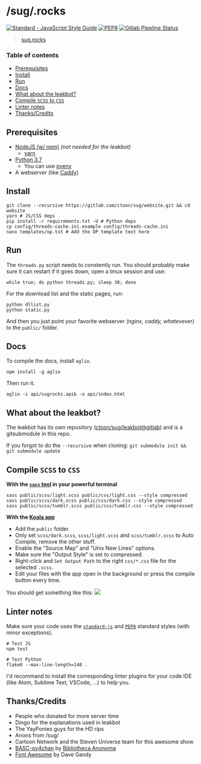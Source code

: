 # /sug/.rocks
[![Standard - JavaScript Style Guide](https://img.shields.io/badge/code%20style-standard-green.svg)](http://standardjs.com/)
[![PEP8](https://img.shields.io/badge/code%20style-pep8-green.svg)](https://www.python.org/dev/peps/pep-0008/)
[![Gitlab Pipeline Status](https://gitlab.com/ctoon/sug/website/badges/master/pipeline.svg)](https://gitlab.com/ctoon/sug/website/-/commits/master)

> [sug.rocks](https://sug.rocks/)


### Table of contents

- [Prerequisites](#prerequisites)
- [Install](#install)
- [Run](#run)
- [Docs](#docs)
- [What about the leakbot?](#what-about-the-leakbot)
- [Compile `SCSS` to `CSS`](#compile-scss-to-css)
- [Linter notes](#linter-notes)
- [Thanks/Credits](#thankscredits)


## Prerequisites
- [NodeJS (w/ npm)](https://nodejs.org/en/) _(not needed for the leakbot)_
    - [yarn](https://yarnpkg.com/)
- [Python 3.7](https://www.python.org/)
    - You can use [pyenv](https://github.com/pyenv/pyenv-installer)
- A webserver (like [Caddy](https://caddyserver.com/))


## Install
```
git clone --recursive https://gitlab.com/ctoon/sug/website.git && cd website
yarn # JS/CSS deps
pip install -r requirements.txt -U # Python deps
cp config/threads-cache.ini.example config/threads-cache.ini
nano templates/op.txt # Add the OP template text here
```

## Run
The `threads.py` script needs to constently run.
You should probably make sure it can restart if it goes down, open a tmux session and use:
```
while true; do python threads.py; sleep 30; done
```

For the download list and the static pages, run:
```
python dllist.py
python static.py
```

And then you just point your favorite webserver _(nginx, caddy, whatevever)_ to the `public/` folder.

## Docs
To compile the docs, install `aglio`.
```
npm install -g aglio
```

Then run it.
```
aglio -i api/sugrocks.apib -o api/index.html
```


## What about the leakbot?
The leakbot has its own repository ([ctoon/sug/leakbot@gitlab](https://gitlab.com/ctoon/sug/leakbot)) and is a gitsubmodule in this repo.

If you forgot to do the `--recursive` when cloning: `git submodule init && git submodule update`


## Compile `SCSS` to `CSS`
**With the [`sass` tool](http://sass-lang.com/install) in your powerful terminal**
```
sass public/scss/light.scss public/css/light.css --style compressed
sass public/scss/dark.scss public/css/dark.css --style compressed
sass public/scss/tumblr.scss public/css/tumblr.css --style compressed
```

**With the [Koala app](http://koala-app.com/)**
- Add the `public` folder.
- Only set `scss/dark.scss`, `scss/light.scss` and `scss/tumblr.scss` to Auto Compile, remove the other stuff.
- Enable the "Source Map" and "Unix New Lines" options.
- Make sure the "Output Style" is set to compressed.
- Right-click and `Set Output Path` to the right `css/*.css` file for the selected `.scss`.
- Edit your files with the app open in the background or press the compile button every time.

You should get something like this:
![](https://s.kdy.ch/koala_2016-12-12_22-01-16.png)


## Linter notes
Make sure your code uses the [`standard-js`](http://standardjs.com/) and
[`PEP8`](https://www.python.org/dev/peps/pep-0008/) standard styles (with minor exceptions).
```
# Test JS
npm test

# Test Python
flake8 --max-line-length=140 .
```

I'd recommand to install the corresponding linter plugins for your code IDE
(like Atom, Sublime Text, VSCode, ...) to help you.


## Thanks/Credits
- People who donated for more server time
- Dingo for the explanations used in leakbot
- The YayPonies guys for the HD rips
- Anons from /sug/
- Cartoon Network and the Steven Universe team for this awesome show
- [BASC-py4chan](https://github.com/bibanon/BASC-py4chan) by [Bibliotheca Anonoma](https://github.com/bibanon)
- [Font Awesome](http://fontawesome.io) by Dave Gandy
